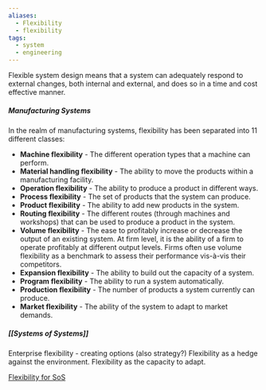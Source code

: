 ```yaml
---
aliases:
  - Flexibility
  - flexibility
tags:
  - system
  - engineering
---
```


Flexible system design means that a system can adequately respond to external changes, both internal and external, and does so in a time and cost effective manner. 


##### Manufacturing Systems
In the realm of manufacturing systems, flexibility has been separated into 11 different classes:
- **Machine flexibility** - The different operation types that a machine can perform.
- **Material handling flexibility** - The ability to move the products within a manufacturing facility.
- **Operation flexibility** - The ability to produce a product in different ways.
- **Process flexibility** - The set of products that the system can produce.
- **Product flexibility** - The ability to add new products in the system.
- **Routing flexibility** - The different routes (through machines and workshops) that can be used to produce a product in the system.
- **Volume flexibility** - The ease to profitably increase or decrease the output of an existing system. At firm level, it is the ability of a firm to operate profitably at different output levels. Firms often use volume flexibility as a benchmark to assess their performance vis-à-vis their competitors.
- **Expansion flexibility** - The ability to build out the capacity of a system.
- **Program flexibility** - The ability to run a system automatically.
- **Production flexibility** - The number of products a system currently can produce.
- **Market flexibility** - The ability of the system to adapt to market demands.


##### [[Systems of Systems]]

Enterprise flexibility - creating options (also strategy?)
Flexibility as a hedge against the environment.
Flexibility as the capacity to adapt. 

[Flexibility for SoS](https://www.researchgate.net/publication/285624421_Flexibility_of_System_of_Systems/link/579b4ec708ae802facba4f44/download?_tp=eyJjb250ZXh0Ijp7ImZpcnN0UGFnZSI6InB1YmxpY2F0aW9uIiwicGFnZSI6InB1YmxpY2F0aW9uIn19)

